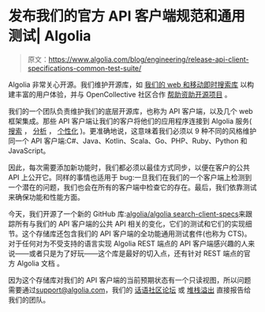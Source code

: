 # 发布我们的官方 API 客户端规范和通用测试| Algolia

> 原文：<https://www.algolia.com/blog/engineering/release-api-client-specifications-common-test-suite/>

Algolia 非常关心开源。我们维护开源库，如 [我们的 web 和移动即时搜索库](https://www.algolia.com/products/instantsearch/) 以构建丰富的用户体验，并与 OpenCollective 社区合作 [帮助资助开源项目](https://blog.algolia.com/supporting-open-source-projects) 。

我们的一个团队负责维护我们的底层开源库，也称为 API 客户端，以及几个 web 框架集成。那些 API 客户端让我们的客户将他们的应用程序连接到 Algolia 服务( [搜索](https://www.algolia.com/products/search/) ， [分析](https://www.algolia.com/products/analytics/) ， [个性化](https://www.algolia.com/products/personalization/) )。更准确地说，这意味着我们必须以 9 种不同的风格维护同一个 API 客户端:C#、Java、Kotlin、Scala、Go、PHP、Ruby、Python 和 JavaScript。

因此，每次需要添加新功能时，我们都必须以最佳方式同步，以便在客户的公共 API 上公开它。同样的事情也适用于 bug:一旦我们在我们的一个客户端上检测到一个潜在的问题，我们也会在所有的客户端中检查它的存在。最后，我们依靠测试来确保功能和性能方面。

今天，我们开源了一个新的 GitHub 库:[algolia/algolia search-client-specs](https://github.com/algolia/algoliasearch-client-specs)来跟踪所有与我们的 API 客户端的公共 API 相关的变化，它们的测试和它们的实现细节。这个存储库还包含我们的 API 客户端的全功能通用测试套件(也称为 CTS)。对于任何对为不受支持的语言实现 Algolia REST 端点的 API 客户端感兴趣的人来说——或者只是为了好玩——这个库是最好的切入点，还有针对 REST 端点的官方 Algolia 文档 。

因为这个存储库对我们的 API 客户端的当前预期状态有一个只读视图，所以问题需要通过[support@algolia.com](mailto:support@algolia.com)，我们的 [话语社区论坛](https://discourse.algolia.com) 或 [堆栈溢出](https://stackoverflow.com/questions/tagged/algolia) 直接报告给我们的团队。